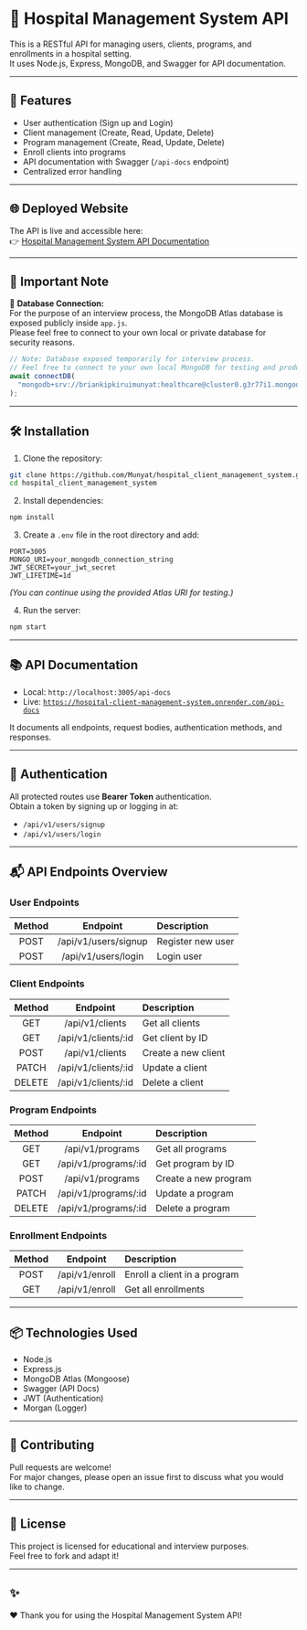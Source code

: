 # 🏥 Hospital Management System API

This is a RESTful API for managing users, clients, programs, and enrollments in a hospital setting.  
It uses Node.js, Express, MongoDB, and Swagger for API documentation.

---

## 🚀 Features

- User authentication (Sign up and Login)
- Client management (Create, Read, Update, Delete)
- Program management (Create, Read, Update, Delete)
- Enroll clients into programs
- API documentation with Swagger (`/api-docs` endpoint)
- Centralized error handling

---

## 🌐 Deployed Website

The API is live and accessible here:  
👉 [Hospital Management System API Documentation](https://hospital-client-management-system.onrender.com/api-docs)

---

## 📄 Important Note

🔴 **Database Connection:**  
For the purpose of an interview process, the MongoDB Atlas database is exposed publicly inside `app.js`.  
Please feel free to connect to your own local or private database for security reasons.

```javascript
// Note: Database exposed temporarily for interview process.
// Feel free to connect to your own local MongoDB for testing and production use.
await connectDB(
  "mongodb+srv://briankipkiruimunyat:healthcare@cluster0.g3r77i1.mongodb.net/?retryWrites=true&w=majority&appName=healthcaremanagement"
);
```

---

## 🛠 Installation

1. Clone the repository:

```bash
git clone https://github.com/Munyat/hospital_client_management_system.git
cd hospital_client_management_system
```

2. Install dependencies:

```bash
npm install
```

3. Create a `.env` file in the root directory and add:

```
PORT=3005
MONGO_URI=your_mongodb_connection_string
JWT_SECRET=your_jwt_secret
JWT_LIFETIME=1d
```

_(You can continue using the provided Atlas URI for testing.)_

4. Run the server:

```bash
npm start
```

---

## 📚 API Documentation

- Local: `http://localhost:3005/api-docs`
- Live: [`https://hospital-client-management-system.onrender.com/api-docs`](https://hospital-client-management-system.onrender.com/api-docs)

It documents all endpoints, request bodies, authentication methods, and responses.

---

## 🔐 Authentication

All protected routes use **Bearer Token** authentication.  
Obtain a token by signing up or logging in at:

- `/api/v1/users/signup`
- `/api/v1/users/login`

---

## 📬 API Endpoints Overview

### User Endpoints

| Method |       Endpoint       | Description       |
| :----: | :------------------: | :---------------- |
|  POST  | /api/v1/users/signup | Register new user |
|  POST  | /api/v1/users/login  | Login user        |

### Client Endpoints

| Method |      Endpoint       | Description         |
| :----: | :-----------------: | :------------------ |
|  GET   |   /api/v1/clients   | Get all clients     |
|  GET   | /api/v1/clients/:id | Get client by ID    |
|  POST  |   /api/v1/clients   | Create a new client |
| PATCH  | /api/v1/clients/:id | Update a client     |
| DELETE | /api/v1/clients/:id | Delete a client     |

### Program Endpoints

| Method |       Endpoint       | Description          |
| :----: | :------------------: | :------------------- |
|  GET   |   /api/v1/programs   | Get all programs     |
|  GET   | /api/v1/programs/:id | Get program by ID    |
|  POST  |   /api/v1/programs   | Create a new program |
| PATCH  | /api/v1/programs/:id | Update a program     |
| DELETE | /api/v1/programs/:id | Delete a program     |

### Enrollment Endpoints

| Method |    Endpoint    | Description                  |
| :----: | :------------: | :--------------------------- |
|  POST  | /api/v1/enroll | Enroll a client in a program |
|  GET   | /api/v1/enroll | Get all enrollments          |

---

## 📦 Technologies Used

- Node.js
- Express.js
- MongoDB Atlas (Mongoose)
- Swagger (API Docs)
- JWT (Authentication)
- Morgan (Logger)

---

## 🤝 Contributing

Pull requests are welcome!  
For major changes, please open an issue first to discuss what you would like to change.

---

## 📜 License

This project is licensed for educational and interview purposes.  
Feel free to fork and adapt it!

---

## ✨

❤️ Thank you for using the Hospital Management System API!
